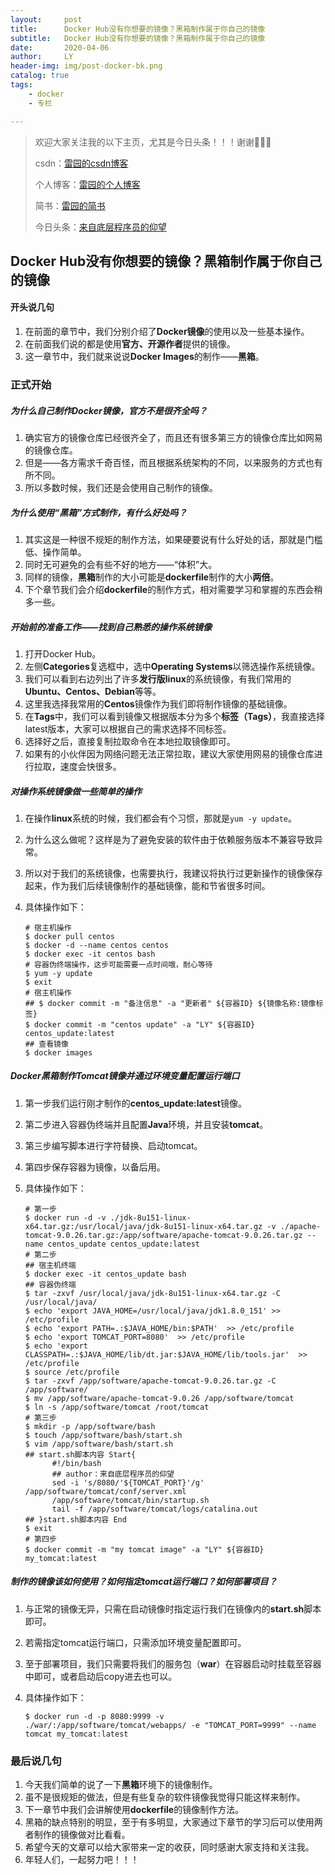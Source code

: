 ```yaml
---
layout:     post
title:      Docker Hub没有你想要的镜像？黑箱制作属于你自己的镜像
subtitle:   Docker Hub没有你想要的镜像？黑箱制作属于你自己的镜像
date:       2020-04-06
author:     LY
header-img: img/post-docker-bk.png
catalog: true
tags:
    - docker
	- 专栏

---
```


> 欢迎大家关注我的以下主页，尤其是今日头条！！！谢谢🙏🙏🙏
>
> csdn：[雷园的csdn博客](https://blog.csdn.net/leiyuan2580)
>
> 个人博客：[雷园的个人博客](https://imlcl.store)
>
> 简书：[雷园的简书](https://www.jianshu.com/u/016322e40e1f)
>
> 今日头条：[来自底层程序员的仰望](https://www.toutiao.com/c/user/6132192948/#mid=1616456407686158)

## Docker Hub没有你想要的镜像？黑箱制作属于你自己的镜像

#### 开头说几句

1. 在前面的章节中，我们分别介绍了**Docker镜像**的使用以及一些基本操作。
2. 在前面我们说的都是使用**官方、开源作者**提供的镜像。
3. 这一章节中，我们就来说说**Docker Images**的制作——**黑箱**。

### 正式开始

##### 为什么自己制作Docker镜像，官方不是很齐全吗？

1. 确实官方的镜像仓库已经很齐全了，而且还有很多第三方的镜像仓库比如网易的镜像仓库。
2. 但是——各方需求千奇百怪，而且根据系统架构的不同，以来服务的方式也有所不同。
3. 所以多数时候，我们还是会使用自己制作的镜像。

##### 为什么使用“黑箱”方式制作，有什么好处吗？

1. 其实这是一种很不规矩的制作方法，如果硬要说有什么好处的话，那就是门槛低、操作简单。
2. 同时无可避免的会有些不好的地方——“体积”大。
3. 同样的镜像，**黑箱**制作的大小可能是**dockerfile**制作的大小**两倍**。
4. 下个章节我们会介绍**dockerfile**的制作方式，相对需要学习和掌握的东西会稍多一些。

##### 开始前的准备工作——找到自己熟悉的操作系统镜像

1. 打开Docker Hub。
2. 左侧**Categories**复选框中，选中**Operating Systems**以筛选操作系统镜像。
3. 我们可以看到右边列出了许多**发行版linux**的系统镜像，有我们常用的**Ubuntu、Centos、Debian**等等。
4. 这里我选择我常用的**Centos**镜像作为我们即将制作镜像的基础镜像。
5. 在**Tags**中，我们可以看到镜像又根据版本分为多个**标签（Tags）**，我直接选择latest版本，大家可以根据自己的需求选择不同标签。
6. 选择好之后，直接复制拉取命令在本地拉取镜像即可。
7. 如果有的小伙伴因为网络问题无法正常拉取，建议大家使用网易的镜像仓库进行拉取，速度会快很多。

##### 对操作系统镜像做一些简单的操作

1. 在操作**linux**系统的时候，我们都会有个习惯，那就是`yum -y update`。

2. 为什么这么做呢？这样是为了避免安装的软件由于依赖服务版本不兼容导致异常。

3. 所以对于我们的系统镜像，也需要执行，我建议将执行过更新操作的镜像保存起来，作为我们后续镜像制作的基础镜像，能和节省很多时间。

4. 具体操作如下：

   ```shell
   # 宿主机操作
   $ docker pull centos
   $ docker -d --name centos centos
   $ docker exec -it centos bash
   # 容器伪终端操作，这步可能需要一点时间哦，耐心等待
   $ yum -y update
   $ exit
   # 宿主机操作
   ## $ docker commit -m "备注信息" -a "更新者" ${容器ID} ${镜像名称:镜像标签}
   $ docker commit -m "centos update" -a "LY" ${容器ID} centos_update:latest
   ## 查看镜像
   $ docker images
   ```

##### Docker黑箱制作Tomcat镜像并通过环境变量配置运行端口

1. 第一步我们运行刚才制作的**centos_update:latest**镜像。

2. 第二步进入容器伪终端并且配置**Java**环境，并且安装**tomcat**。

3. 第三步编写脚本进行字符替换、启动tomcat。

4. 第四步保存容器为镜像，以备后用。

5. 具体操作如下：

   ```shell
   # 第一步
   $ docker run -d -v ./jdk-8u151-linux-x64.tar.gz:/usr/local/java/jdk-8u151-linux-x64.tar.gz -v ./apache-tomcat-9.0.26.tar.gz:/app/software/apache-tomcat-9.0.26.tar.gz --name centos_update centos_update:latest
   # 第二步
   ## 宿主机终端
   $ docker exec -it centos_update bash
   ## 容器伪终端
   $ tar -zxvf /usr/local/java/jdk-8u151-linux-x64.tar.gz -C /usr/local/java/
   $ echo 'export JAVA_HOME=/usr/local/java/jdk1.8.0_151' >> /etc/profile
   $ echo 'export PATH=.:$JAVA_HOME/bin:$PATH'  >> /etc/profile
   $ echo 'export TOMCAT_PORT=8080'  >> /etc/profile
   $ echo 'export CLASSPATH=.:$JAVA_HOME/lib/dt.jar:$JAVA_HOME/lib/tools.jar'  >> /etc/profile
   $ source /etc/profile
   $ tar -zxvf /app/software/apache-tomcat-9.0.26.tar.gz -C /app/software/
   $ mv /app/software/apache-tomcat-9.0.26 /app/software/tomcat
   $ ln -s /app/software/tomcat /root/tomcat
   # 第三步
   $ mkdir -p /app/software/bash
   $ touch /app/software/bash/start.sh
   $ vim /app/software/bash/start.sh
   ## start.sh脚本内容 Start{
         #!/bin/bash
         ## author：来自底层程序员的仰望
         sed -i 's/8080/'${TOMCAT_PORT}'/g' /app/software/tomcat/conf/server.xml
         /app/software/tomcat/bin/startup.sh
         tail -f /app/software/tomcat/logs/catalina.out
   ## }start.sh脚本内容 End
   $ exit
   # 第四步
   $ docker commit -m "my tomcat image" -a "LY" ${容器ID} my_tomcat:latest
   ```

##### 制作的镜像该如何使用？如何指定tomcat运行端口？如何部署项目？

1. 与正常的镜像无异，只需在启动镜像时指定运行我们在镜像内的**start.sh**脚本即可。

2. 若需指定tomcat运行端口，只需添加环境变量配置即可。

3. 至于部署项目，我们只需要将我们的服务包（**war**）在容器启动时挂载至容器中即可，或者启动后copy进去也可以。

4. 具体操作如下：

   ```shell
   $ docker run -d -p 8080:9999 -v ./war/:/app/software/tomcat/webapps/ -e "TOMCAT_PORT=9999" --name tomcat my_tomcat:latest
   ```

### 最后说几句

1. 今天我们简单的说了一下**黑箱**环境下的镜像制作。
2. 虽不是很规矩的做法，但是有些复杂的软件镜像我觉得只能这样来制作。
3. 下一章节中我们会讲解使用**dockerfile**的镜像制作方法。
4. 黑箱的缺点特别的明显，至于有多明显，大家通过下章节的学习后可以使用两者制作的镜像做对比看看。
5. 希望今天的文章可以给大家带来一定的收获，同时感谢大家支持和关注我。
6. 年轻人们，一起努力吧！！！